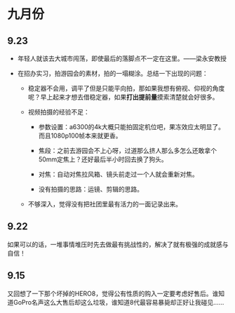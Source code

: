# 九月份

## 9.23

- 年轻人就该去大城市闯荡，即使最后的落脚点不一定在这里。——梁永安教授

- 在招办实习，拍游园会的素材，拍的一塌糊涂。总结一下出现的问题：
  
    - 稳定器不会用，调平了但是只能平向拍，那如果我想有俯视、仰视的角度呢？早上起来才想去借稳定器，如果**打出提前量**摸索清楚就会好很多。
  
    - 视频拍摄的经验不足：
      
        - 参数设置：a6300的4k大概只能拍固定机位吧，果冻效应太明显了。而且1080p100帧本来就更香。
      
        - 焦段：之前去游园会不上心呀，过道那么挤人那么多怎么还敢拿个50mm定焦上？还好最后半小时回去换了狗头。
      
        - 对焦：自动对焦拉风箱、镜头前走过一个人就会重新对焦。
      
        - 没有拍摄的思路：运镜、剪辑的思路。
  
    - 不够深入，觉得没有把社团里最有活力的一面记录出来。

## 9.22

如果可以的话，一堆事情堆压时先去做最有挑战性的，解决了就有极强的成就感与自信！

## 9.15

又回想了一下那个坏掉的HERO8，觉得公有性质的购入一定要考虑好售后。谁知道GoPro名声这么大售后却这么垃圾，谁知道8代最容易暴毙却正好让我碰见……
